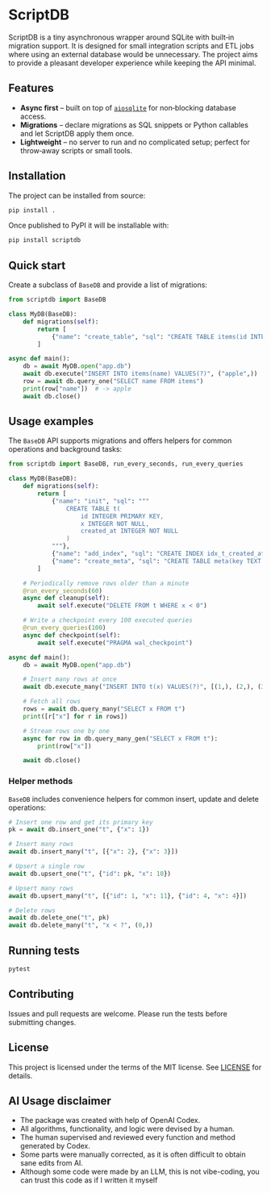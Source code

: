 # ScriptDB

ScriptDB is a tiny asynchronous wrapper around SQLite with built‑in migration
support. It is designed for small integration scripts and ETL jobs where using
an external database would be unnecessary. The project aims to provide a
pleasant developer experience while keeping the API minimal.

## Features

* **Async first** – built on top of [`aiosqlite`](https://github.com/omnilib/aiosqlite)
  for non‑blocking database access.
* **Migrations** – declare migrations as SQL snippets or Python callables and
  let ScriptDB apply them once.
* **Lightweight** – no server to run and no complicated setup; perfect for
  throw‑away scripts or small tools.

## Installation

The project can be installed from source:

```bash
pip install .
```

Once published to PyPI it will be installable with:

```bash
pip install scriptdb
```

## Quick start

Create a subclass of `BaseDB` and provide a list of migrations:

```python
from scriptdb import BaseDB

class MyDB(BaseDB):
    def migrations(self):
        return [
            {"name": "create_table", "sql": "CREATE TABLE items(id INTEGER PRIMARY KEY, name TEXT)"}
        ]

async def main():
    db = await MyDB.open("app.db")
    await db.execute("INSERT INTO items(name) VALUES(?)", ("apple",))
    row = await db.query_one("SELECT name FROM items")
    print(row["name"])  # -> apple
    await db.close()
```

## Usage examples

The `BaseDB` API supports migrations and offers helpers for common operations
and background tasks:

```python
from scriptdb import BaseDB, run_every_seconds, run_every_queries

class MyDB(BaseDB):
    def migrations(self):
        return [
            {"name": "init", "sql": """
                CREATE TABLE t(
                    id INTEGER PRIMARY KEY,
                    x INTEGER NOT NULL,
                    created_at INTEGER NOT NULL
                )
            """},
            {"name": "add_index", "sql": "CREATE INDEX idx_t_created_at ON t(created_at)"},
            {"name": "create_meta", "sql": "CREATE TABLE meta(key TEXT PRIMARY KEY, value TEXT)"},
        ]

    # Periodically remove rows older than a minute
    @run_every_seconds(60)
    async def cleanup(self):
        await self.execute("DELETE FROM t WHERE x < 0")

    # Write a checkpoint every 100 executed queries
    @run_every_queries(100)
    async def checkpoint(self):
        await self.execute("PRAGMA wal_checkpoint")

async def main():
    db = await MyDB.open("app.db")

    # Insert many rows at once
    await db.execute_many("INSERT INTO t(x) VALUES(?)", [(1,), (2,), (3,)])

    # Fetch all rows
    rows = await db.query_many("SELECT x FROM t")
    print([r["x"] for r in rows])

    # Stream rows one by one
    async for row in db.query_many_gen("SELECT x FROM t"):
        print(row["x"])

    await db.close()
```

### Helper methods

`BaseDB` includes convenience helpers for common insert, update and delete
operations:

```python
# Insert one row and get its primary key
pk = await db.insert_one("t", {"x": 1})

# Insert many rows
await db.insert_many("t", [{"x": 2}, {"x": 3}])

# Upsert a single row
await db.upsert_one("t", {"id": pk, "x": 10})

# Upsert many rows
await db.upsert_many("t", [{"id": 1, "x": 11}, {"id": 4, "x": 4}])

# Delete rows
await db.delete_one("t", pk)
await db.delete_many("t", "x < ?", (0,))
```

## Running tests

```bash
pytest
```

## Contributing

Issues and pull requests are welcome. Please run the tests before submitting
changes.

## License

This project is licensed under the terms of the MIT license. See
[LICENSE](LICENSE) for details.

## AI Usage disclaimer

* The package was created with help of OpenAI Codex.
* All algorithms, functionality, and logic were devised by a human.
* The human supervised and reviewed every function and method generated by Codex.
* Some parts were manually corrected, as it is often difficult to obtain sane edits from AI.
* Although some code were made by an LLM, this is not vibe-coding, you can trust this code as if I written it myself
